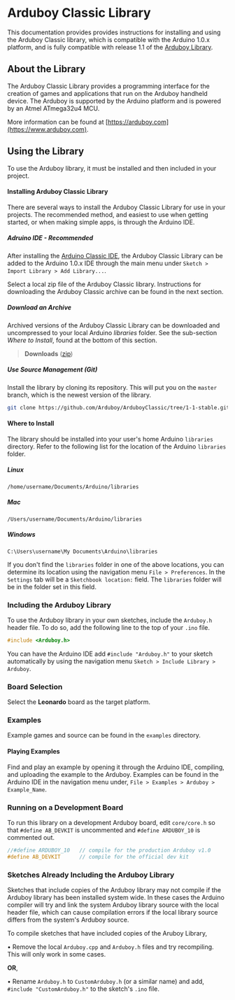 Arduboy Classic Library
===============
This documentation provides provides instructions for installing and using the
Arduboy Classic library, which is compatible with the Arduino 1.0.x platform,
and is fully compatible with release 1.1 of the 
[Arduboy Library](https://github.com/Arduboy/Arduboy/releases/tag/v1.1).

## About the Library
The Arduboy Classic Library provides a programming interface for the creation
of games and applications that run on the Arduboy handheld device. The Arduboy
is supported by the Arduino platform and is powered by an Atmel ATmega32u4 MCU.

More information can be found at [https://arduboy.com](https://www.arduboy.com).

## Using the Library
To use the Arduboy library, it must be installed and then included in your
project.

#### Installing Arduboy Classic Library
There are several ways to install the Arduboy Classic Library for use in your
projects. The recommended method, and easiest to use when getting started, or
when making simple apps, is through the Arduino IDE.

##### Adruino IDE - *Recommended*
After installing the 
[Arduino Classic IDE](https://www.arduino.cc/en/Main/OldSoftwareReleases#1.0.x),
the Arduboy Classic Library can be added to the Arduino 1.0.x IDE through 
the main menu under `Sketch > Import Library > Add Library...`.

Select a local zip file of the Arduboy Classic library. Instructions for
downloading the Arduboy Classic archive can be found in the next section.


##### Download an Archive
Archived versions of the Arduboy Classic Library can be downloaded and
uncompressed to your local Arduino *libraries* folder. See the sub-section
*Where to Install*, found at the bottom of this section. 

> **Downloads**
> ([zip](https://github.com/Arduboy/ArduboyClassic/archive/1-1-stable.zip))

##### Use Source Management (Git)
Install the library by cloning its repository. This will put you on the `master`
branch, which is the newest version of the library.
~~~bash
git clone https://github.com/Arduboy/ArduboyClassic/tree/1-1-stable.git
~~~

#### Where to Install
The library should be installed into your user's home Arduino `libraries`
directory. Refer to the following list for the location of the Arduino
`libraries` folder.

##### Linux
~~~
/home/username/Documents/Arduino/libraries
~~~

##### Mac
~~~
/Users/username/Documents/Arduino/libraries
~~~

##### Windows
~~~
C:\Users\username\My Documents\Arduino\libraries
~~~

If you don't find the `libraries` folder in one of the above locations, you can
determine its location using the navigation menu `File > Preferences`. In the
`Settings` tab will be a `Sketchbook location:` field. The `libraries` folder
will be in the folder set in this field.

### Including the Arduboy Library
To use the Arduboy library in your own sketches, include the `Arduboy.h`
header file. To do so, add the following line to the top of your `.ino` file.

~~~C
#include <Arduboy.h>
~~~

You can have the Arduino IDE add `#include "Arduboy.h"` to your sketch
automatically by using the navigation menu `Sketch > Include Library > Arduboy`.

### Board Selection
Select the **Leonardo** board as the target platform.

### Examples
Example games and source can be found in the `examples` directory.

#### Playing Examples
Find and play an example by opening it through the Arduino IDE, compiling, and
uploading the example to the Arduboy.
Examples can be found in the Arduino IDE in the navigation menu under, 
`File > Examples > Arduboy > Example_Name`.

### Running on a Development Board
To run this library on a development Arduboy board, edit `core/core.h` so that
`#define AB_DEVKIT` is uncommented and `#define ARDUBOY_10` is commented out.

~~~cpp
//#define ARDUBOY_10   // compile for the production Arduboy v1.0
#define AB_DEVKIT      // compile for the official dev kit
~~~

### Sketches Already Including the Arduboy Library
Sketches that include copies of the Arduboy library may not compile if the
Arduboy library has been installed system wide. In these cases the Arduino
compiler will try and link the system Arduboy library source with the local
header file, which can cause compilation errors if the local library source
differs from the system's Arduboy source.

To compile sketches that have included copies of the Aruboy Library,

• Remove the local `Arduboy.cpp` and `Arduboy.h` files and try recompiling.
This will only work in some cases.

**OR**,

• Rename `Arduboy.h` to `CustomArduboy.h` (or a similar name) and add,
`#include "CustomArduboy.h"` to the sketch's `.ino` file. 
